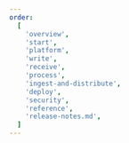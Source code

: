 ```yaml
---
order:
  [
    'overview',
    'start',
    'platform',
    'write',
    'receive',
    'process',
    'ingest-and-distribute',
    'deploy',
    'security',
    'reference',
    'release-notes.md',
  ]
---
```

